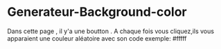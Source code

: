 # Generateur-Background-color
Dans cette page , il y'a une boutton . A chaque fois vous cliquez,ils vous apparaient une couleur aléatoire avec son code exemple: #fffff
